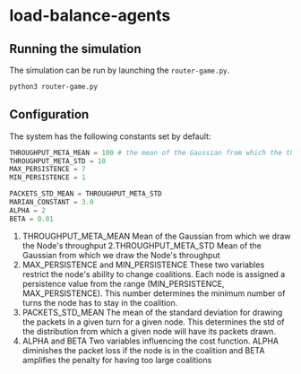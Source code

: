 # load-balance-agents


## Running the simulation
The simulation can be run by launching the `router-game.py`.
```bash
python3 router-game.py
```


## Configuration
The system has the following constants set by default:
```python
THROUGHPUT_META_MEAN = 100 # the mean of the Gaussian from which the throu
THROUGHPUT_META_STD = 10
MAX_PERSISTENCE = 7
MIN_PERSISTENCE = 1

PACKETS_STD_MEAN = THROUGHPUT_META_STD
MARIAN_CONSTANT = 3.0
ALPHA = 2
BETA = 0.01
```

1. THROUGHPUT_META_MEAN
  Mean of the Gaussian from which we draw the Node's throughput
2.THROUGHPUT_META_STD
  Mean of the Gaussian from which we draw the Node's throughput
3. MAX_PERSISTENCE and MIN_PERSISTENCE
  These two variables restrict the node's ability to change coalitions. Each node is assigned a persistence value from the range (MIN_PERSISTENCE, MAX_PERSISTENCE). This number determines the minimum number of turns the node has to stay in the coalition.
4. PACKETS_STD_MEAN
  The mean of the standard deviation for drawing the packets in a given turn for a given node. This determines the std of the distribution from which a given node will have its packets drawn.
5. ALPHA and BETA
  Two variables influencing the cost function. ALPHA diminishes the packet loss if the node is in the coalition and BETA amplifies the penalty for having too large coalitions
  
